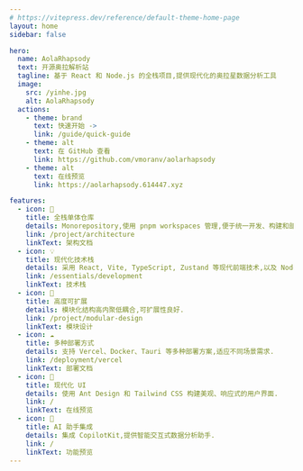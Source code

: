 ```yaml
---
# https://vitepress.dev/reference/default-theme-home-page
layout: home
sidebar: false

hero:
  name: AolaRhapsody
  text: 开源奥拉解析站
  tagline: 基于 React 和 Node.js 的全栈项目,提供现代化的奥拉星数据分析工具
  image:
    src: /yinhe.jpg
    alt: AolaRhapsody
  actions:
    - theme: brand
      text: 快速开始 ->
      link: /guide/quick-guide
    - theme: alt
      text: 在 GitHub 查看
      link: https://github.com/vmoranv/aolarhapsody
    - theme: alt
      text: 在线预览
      link: https://aolarhapsody.614447.xyz

features:
  - icon: 🚀
    title: 全栈单体仓库
    details: Monorepository,使用 pnpm workspaces 管理,便于统一开发、构建和部署.
    link: /project/architecture
    linkText: 架构文档
  - icon: 💡
    title: 现代化技术栈
    details: 采用 React, Vite, TypeScript, Zustand 等现代前端技术,以及 Node.js/Express 后端,提供高效的开发体验.
    link: /essentials/development
    linkText: 技术栈
  - icon: 🧩
    title: 高度可扩展
    details: 模块化结构高内聚低耦合,可扩展性良好.
    link: /project/modular-design
    linkText: 模块设计
  - icon: ☁️
    title: 多种部署方式
    details: 支持 Vercel、Docker、Tauri 等多种部署方案,适应不同场景需求.
    link: /deployment/vercel
    linkText: 部署文档
  - icon: 🎨
    title: 现代化 UI
    details: 使用 Ant Design 和 Tailwind CSS 构建美观、响应式的用户界面.
    link: /
    linkText: 在线预览
  - icon: 🤖
    title: AI 助手集成
    details: 集成 CopilotKit,提供智能交互式数据分析助手.
    link: /
    linkText: 功能预览
---
```

